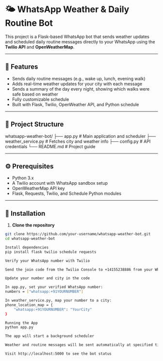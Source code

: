 # 🌤️ WhatsApp Weather & Daily Routine Bot

This project is a Flask-based WhatsApp bot that sends weather updates and scheduled daily routine messages directly to your WhatsApp using the **Twilio API** and **OpenWeatherMap**.

---

## 📌 Features

- Sends daily routine messages (e.g., wake up, lunch, evening walk)
- Adds real-time weather updates for your city with each message
- Sends a summary of the day every night, showing which walks were safe based on weather
- Fully customizable schedule
- Built with Flask, Twilio, OpenWeather API, and Python schedule

---

## 📁 Project Structure

whatsapp-weather-bot/
├── app.py # Main application and scheduler
├── weather_service.py # Fetches city and weather info
├── config.py # API credentials
└── README.md # Project guide


---

## ⚙️ Prerequisites

- Python 3.x
- A Twilio account with WhatsApp sandbox setup
- OpenWeatherMap API key
- Flask, Requests, Twilio, and Schedule Python modules

---

## 🔧 Installation

1. **Clone the repository**
```bash
git clone https://github.com/your-username/whatsapp-weather-bot.git
cd whatsapp-weather-bot

Install dependencies
pip install flask twilio schedule requests

Verify your WhatsApp number with Twilio

Send the join code from the Twilio Console to +14155238886 from your WhatsApp

Update your number and city in the code

In app.py, set your verified WhatsApp number:
numbers = ["whatsapp:+91YOURNUMBER"]

In weather_service.py, map your number to a city:
phone_location_map = {
    "whatsapp:+91YOURNUMBER": "YourCity"
}

Running the App
python app.py

The app will start a background scheduler

Weather and routine messages will be sent automatically at specified times

Visit http://localhost:5000 to see the bot status

